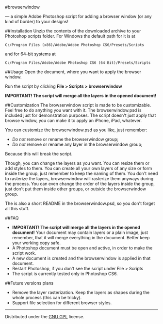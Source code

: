 #browserwindow

— a simple Adobe Photoshop script for adding a browser window (or any kind of border) to your designs!

##Installation
Unzip the contents of the downloaded archive to your Photoshop scripts folder.
For Windows the default path for it is at

    C:/Program Files (x86)/Adobe/Adobe Photoshop CS6/Presets/Scripts

and for 64-bit systems at

    C:/Program Files/Adobe/Adobe Photoshop CS6 (64 Bit)/Presets/Scripts

##Usage
Open the document, where you want to apply the browser window. 

Run the script by clicking **File > Scripts > browserwindow**

**IMPORTANT! The script will merge all the layers in the opened document!**

##Customization
The browserwindow script is made to be customizable. Feel free to do anything you want with it. The browserwindow.psd is included just for demonstration purposes. The script doesn't just apply that browse window, you can make it to apply an iPhone, iPad, whatever.

You can customize the browserwindow.psd as you like, just remember:

+ *Do not* remove or rename the browserwindow group;
+ *Do not* remove or rename any layer in the browserwindow group;

Because this will break the script.

Though, you can change the layers as you want. You can resize them or add styles to them. You can create all your own layers of any size or form inside the group, just remember to keep the naming of them. You don't need to rasterize the layers, browserwindow will rasterize them anyways during the process. You can even change the order of the layers inside the group, just don't put them inside other groups, or outside the browserwindow group.

The is also a short README in the browserwindow.psd, so you don't forget all this stuff.

##FAQ
+ **IMPORTANT! The script will merge all the layers in the opened document!** Your document may contain
  layers or a plain image, just remember, that it will merge everything in the document. Better 
  keep your working copy safe.
+ A Photoshop document must be open and active, in order to make the script work.
+ A new document is created and the browserwindow is applied in that document.
+ Restart Photoshop, if you don't see the script under File > Scripts
+ The script is currently tested only in Photoshop CS6.

##Future versions plans
+ Remove the layer rasterization. Keep the layers as shapes during the whole process (this can be tricky).
+ Support file selection for different browser styles.

-----
Distributed under the [GNU GPL](http://www.gnu.org/licenses/gpl.html) license.
